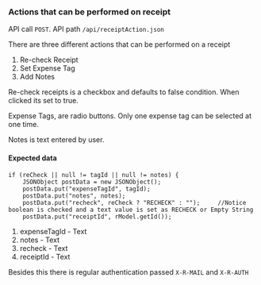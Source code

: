 ### Actions that can be performed on receipt

API call <code>POST</code>. API path <code>/api/receiptAction.json</code>

There are three different actions that can be performed on a receipt

1. Re-check Receipt
2. Set Expense Tag
3. Add Notes

Re-check receipts is a checkbox and defaults to false condition. When clicked its set to true.

Expense Tags, are radio buttons. Only one expense tag can be selected at one time.

Notes is text entered by user.

#### Expected data

    if (reCheck || null != tagId || null != notes) {
        JSONObject postData = new JSONObject();
        postData.put("expenseTagId", tagId);
        postData.put("notes", notes);
        postData.put("recheck", reCheck ? "RECHECK" : "");     //Notice boolean is checked and a text value is set as RECHECK or Empty String
        postData.put("receiptId", rModel.getId());

1. expenseTagId - Text
2. notes - Text
3. recheck - Text
4. receiptId - Text

Besides this there is regular authentication passed <code>X-R-MAIL</code> and <code>X-R-AUTH</code>